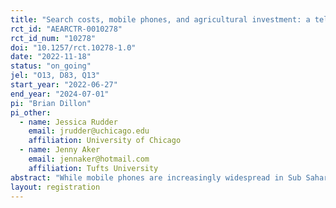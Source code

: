```yaml
---
title: "Search costs, mobile phones, and agricultural investment: a telephone directory intervention in Tanzania "
rct_id: "AEARCTR-0010278"
rct_id_num: "10278"
doi: "10.1257/rct.10278-1.0"
date: "2022-11-18"
status: "on_going"
jel: "O13, D83, Q13"
start_year: "2022-06-27"
end_year: "2024-07-01"
pi: "Brian Dillon"
pi_other:
  - name: Jessica Rudder
    email: jrudder@uchicago.edu
    affiliation: University of Chicago
  - name: Jenny Aker
    email: jennaker@hotmail.com
    affiliation: Tufts University
abstract: "While mobile phones are increasingly widespread in Sub Saharan Africa, there remains no accompanying service like the Yellow Pages that allows phone users to find new mobile numbers at low cost. This study will test the impacts of reducing the cost of search for information by providing farmers a directory with the contact information of businesses in the Kagera region of Northwestern Tanzania. The study will test the differential impacts of a digital phone-based versus a paper-based directory, and will test for heterogeneous effects based on baseline networks. The primary outcomes relate to phone usage, search behavior, investment, prices, income-generating activities, and various measures of extra-village contact and trade over space."
layout: registration
---
```



